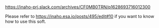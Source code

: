 https://inaho-prj.slack.com/archives/CF0MB0TRN/p1628693716012300

Please refer to https://inaho.esa.io/posts/495/edit#10 if you want to know how to use this soft.
